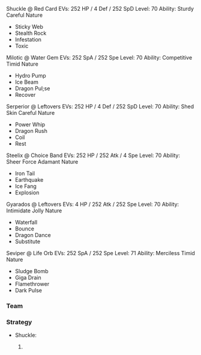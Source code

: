 Shuckle @ Red Card
EVs: 252 HP / 4 Def / 252 SpD
Level: 70
Ability: Sturdy
Careful Nature
- Sticky Web
- Stealth Rock
- Infestation
- Toxic

Milotic @ Water Gem
EVs: 252 SpA / 252 Spe
Level: 70
Ability: Competitive
Timid Nature
- Hydro Pump
- Ice Beam
- Dragon Pul;se
- Recover

Serperior @ Leftovers
EVs: 252 HP / 4 Def / 252 SpD
Level: 70
Ability: Shed Skin
Careful Nature
- Power Whip
- Dragon Rush
- Coil
- Rest

Steelix @ Choice Band
EVs: 252 HP / 252 Atk / 4 Spe
Level: 70
Ability: Sheer Force
Adamant Nature
- Iron Tail
- Earthquake
- Ice Fang
- Explosion

Gyarados @ Leftovers
EVs: 4 HP / 252 Atk / 252 Spe
Level: 70
Ability: Intimidate
Jolly Nature
- Waterfall
- Bounce
- Dragon Dance
- Substitute

Seviper @ Life Orb
EVs: 252 SpA / 252 Spe
Level: 71
Ability: Merciless
Timid Nature
- Sludge Bomb
- Giga Drain
- Flamethrower
- Dark Pulse

### Team

### Strategy

- Shuckle:

    1. 
